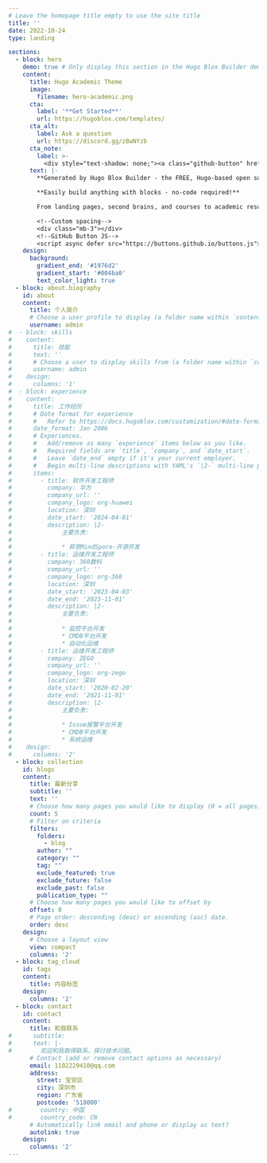 ```yaml
---
# Leave the homepage title empty to use the site title
title: ''
date: 2022-10-24
type: landing

sections:
  - block: hero
    demo: true # Only display this section in the Hugo Blox Builder demo site
    content:
      title: Hugo Academic Theme
      image:
        filename: hero-academic.png
      cta:
        label: '**Get Started**'
        url: https://hugoblox.com/templates/
      cta_alt:
        label: Ask a question
        url: https://discord.gg/z8wNYzb
      cta_note:
        label: >-
          <div style="text-shadow: none;"><a class="github-button" href="https://github.com/HugoBlox/hugo-blox-builder" data-icon="octicon-star" data-size="large" data-show-count="true" aria-label="Star">Star Hugo Blox Builder</a></div><div style="text-shadow: none;"><a class="github-button" href="https://github.com/HugoBlox/theme-academic-cv" data-icon="octicon-star" data-size="large" data-show-count="true" aria-label="Star">Star the Academic template</a></div>
      text: |-
        **Generated by Hugo Blox Builder - the FREE, Hugo-based open source website builder trusted by 500,000+ sites.**

        **Easily build anything with blocks - no-code required!**

        From landing pages, second brains, and courses to academic resumés, conferences, and tech blogs.

        <!--Custom spacing-->
        <div class="mb-3"></div>
        <!--GitHub Button JS-->
        <script async defer src="https://buttons.github.io/buttons.js"></script>
    design:
      background:
        gradient_end: '#1976d2'
        gradient_start: '#004ba0'
        text_color_light: true
  - block: about.biography
    id: about
    content:
      title: 个人简介
      # Choose a user profile to display (a folder name within `content/authors/`)
      username: admin
#  - block: skills
#    content:
#      title: 技能
#      text: ''
#      # Choose a user to display skills from (a folder name within `content/authors/`)
#      username: admin
#    design:
#      columns: '1'
#  - block: experience
#    content:
#      title: 工作经历
#      # Date format for experience
#      #   Refer to https://docs.hugoblox.com/customization/#date-format
#      date_format: Jan 2006
#      # Experiences.
#      #   Add/remove as many `experience` items below as you like.
#      #   Required fields are `title`, `company`, and `date_start`.
#      #   Leave `date_end` empty if it's your current employer.
#      #   Begin multi-line descriptions with YAML's `|2-` multi-line prefix.
#      items:
#        - title: 软件开发工程师
#          company: 华为
#          company_url: ''
#          company_logo: org-huawei
#          location: 深圳
#          date_start: '2024-04-01'
#          description: |2-
#              主要负责:
#
#              * 昇思MindSpore-开源开发
#        - title: 运维开发工程师
#          company: 360数科
#          company_url: ''
#          company_logo: org-360
#          location: 深圳
#          date_start: '2023-04-03'
#          date_end: '2023-11-01'
#          description: |2-
#              主要负责:
#
#              * 监控平台开发
#              * CMDB平台开发
#              * 自动化运维
#        - title: 运维开发工程师
#          company: ZEGO
#          company_url: ''
#          company_logo: org-zego
#          location: 深圳
#          date_start: '2020-02-20'
#          date_end: '2021-11-01'
#          description: |2-
#              主要负责:
#
#              * Issue报警平台开发
#              * CMDB平台开发
#              * 系统运维
#    design:
#      columns: '2'
  - block: collection
    id: blogs
    content:
      title: 最新分享
      subtitle: ''
      text: ''
      # Choose how many pages you would like to display (0 = all pages)
      count: 5
      # Filter on criteria
      filters:
        folders:
          - blog
        author: ""
        category: ""
        tag: ""
        exclude_featured: true
        exclude_future: false
        exclude_past: false
        publication_type: ""
      # Choose how many pages you would like to offset by
      offset: 0
      # Page order: descending (desc) or ascending (asc) date.
      order: desc
    design:
      # Choose a layout view
      view: compact
      columns: '2'
  - block: tag_cloud
    id: tags
    content:
      title: 内容标签
    design:
      columns: '2'
  - block: contact
    id: contact
    content:
      title: 和我联系
#      subtitle:
#      text: |-
#        欢迎和我取得联系，探讨技术问题。
      # Contact (add or remove contact options as necessary)
      email: 1102229410@qq.com
      address:
        street: 宝安区
        city: 深圳市
        region: 广东省
        postcode: '518000'
#        country: 中国
#        country_code: CN
      # Automatically link email and phone or display as text?
      autolink: true
    design:
      columns: '2'
---
```

